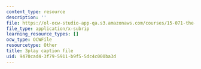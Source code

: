 ```yaml
---
content_type: resource
description: ''
file: https://ol-ocw-studio-app-qa.s3.amazonaws.com/courses/15-071-the-analytics-edge-spring-2017/9470cad43f795911b9f55dc4c000ba3d_Goi9xfybb80.vtt
file_type: application/x-subrip
learning_resource_types: []
ocw_type: OCWFile
resourcetype: Other
title: 3play caption file
uid: 9470cad4-3f79-5911-b9f5-5dc4c000ba3d
---
```

